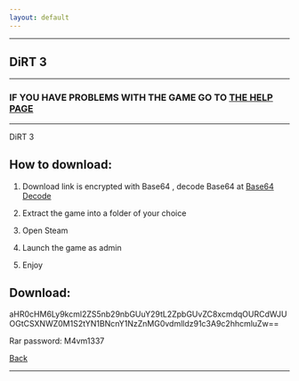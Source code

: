 ```yaml
---
layout: default
---
```


* * *

## DiRT 3

* * *

### IF YOU HAVE PROBLEMS WITH THE GAME GO TO [THE HELP PAGE](/games/help.md)

* * *

DiRT 3

## How to download:

1. Download link is encrypted with Base64 , decode Base64 at [Base64 Decode](../b64/base64.html)

2. Extract the game into a folder of your choice

3. Open Steam

4. Launch the game as admin

5. Enjoy

## Download:

aHR0cHM6Ly9kcml2ZS5nb29nbGUuY29tL2ZpbGUvZC8xcmdqOURCdWJUOGtCSXNWZ0M1S2tYN1BNcnY1NzZnMG0vdmlldz91c3A9c2hhcmluZw==

Rar password: M4vm1337

[Back](https://m4vmcvrk.github.io/)

* * *